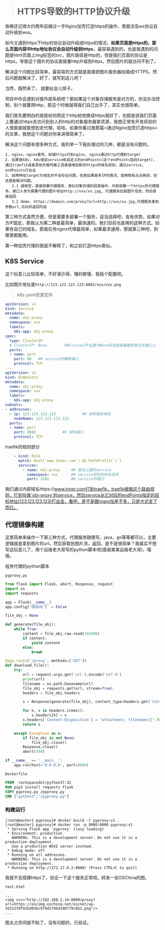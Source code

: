 > # HTTPS导致的HTTP协议升级

依稀还记得大约两年前搞过一手Nginx加壳打造https的操作，里面涉及ws协议自动升级到wss。

如今又遇到https下http的协议自动升级成https的情况，**如果页面是https的，那么页面内容中http地址协议会自动升级到https**，最容易遇到的，也是我遇到的问题是html页面上img标签的src，图片路径是http的，但是我们页面的协议是https，导致这个图片的协议直接重http升级到https，然后图片的就访问不到了。

解决这个问题比较简单，最容易的方式就是直接把图片服务器给搞成HTTPS，然后问题就解决了，好了，就写到这儿吧？

当然，既然来了， 就要扯会儿犊子。

项目中你会遇到对接外部系统吧？那如果这个对象存储服务是对方的，你没办法控制，别个就要用http，那这个时候就得我们自己出手了，其实也很简单。

我们首先要明白的就是如何把这个http给他换成https就好了，也就是说我们页面上要通过https去访问到别人的http的对象服务器拿资源，我想正常有开发经验的人很直接就能想到走代理，哈哈，如果你看过我那篇<通过Nginx加壳打造https>的文章，我想这个问题对你来讲很简单了。

解决这个问题有很多种方式，我列举一下我处理过的几种，都是没有问题的。

```
1. nginx，nginx套壳，前端https打到nginx, nginx通过http代理到target
2. 如果是k8s, k8s增加service和自定义的endPoints(这个endPoints指向target), 通过traefik或者其他负载均衡工具直接增加新的https的域名规则，通过service, endPoints打出去
3. 前两种在target为域名时不会存在问题，但是如果是多IP的情况，就稍微有点点麻烦，但还是能解决问题。
   3.1 通用型，直接部署代理服务，类似对象存储的回源操作，内部部署一个https的代理服务，接口入参为需要代理的图片地址http://xxx/xx.jpg, 代理服务拉取图片信息，然后直接返回
   3.2 demo, https://domain.com/proxy?url=http://xxx/xx.jpg,代理服务拿到参数url,访问并返回内容
```

第三种方式虽然方便，但是需要多部署一个服务，适当选择吧，各有优势，如果对方IP固定，那我认为第二种是最简单，最快速的。我们目前也是用的这种方式。如果有自己的域名，那我任务nginx代理最简单，如果最求通用，那就第三种吧，到哪里都能用。

第一种加壳代理的我就不解释了，和之前打造https类似。

## K8S Service

这个玩意儿比较简单，不好演示得，懂的都懂，我贴个配置吧。

比如图片地址是`http://123.123.123.123:8882/xxx/xxx.png`

> k8s yaml资源文件

```yaml
apiVersion: v1
kind: Service
metadata:
  name: obj-proxy
  namespace: xxx
  labels:
    k8s-app: obj-proxy
spec:
  type: ClusterIP
  # ClusterIP: None        ##ClusterIP设置为None将会直接暴露到宿主机端口上
  ports:
  - name: port
    port: 80   ## service的集群端口
    protocol: TCP
---
apiVersion: v1
kind: Endpoints
metadata:
  name: obj-proxy
  namespace: xxx
  labels:
    k8s-app: obj-proxy
subsets:
- addresses:
  - ip: 123.123.123.123            ## 目标服务地址
    nodeName: 123.123.123.123
  ports:
  - name: port
    port: 8882            ## 目标端口
    protocol: TCP
```

traefik的规则部分

```yaml
    - kind: Rule
      match: Host(`www.inner.com`) && PathPrefix(`/`)
      services:
        - name: obj-proxy     ## 指向上面的service
          namespace: xxx      ## service所在的命名空间
          port: 3102          ## service的端口
```

我们通过内部域名https://www.inner.com打到traefik，traefik根据这个路由规则，打到叫做`obj-proxy`的service，然后service从它对应的endPoints指定的目标地址(123.123.123.123)打出去，看吧，是不是跟nignx加差不多，只是方式变了而已。

## 代理镜像构建

这里简单来操作一下第三种方式，代理服务随便写，java，go等等都可以，主要逻辑就是拿到图片的url，然后获取到图片流，返回，是不是很简单？我属实不想写这玩意儿了，用个运维老大哥写的python脚本吧(感谢某某运维老大哥)，嘻嘻。

程序代理的python脚本

`pyproxy.py`

```python
from flask import Flask, abort, Response, request
import os
import requests

app = Flask(__name__)
app.config["DEBUG"]  = False

file_obj = None

def generate(file_obj):
    while True:
        content = file_obj.raw.read(102400)
        if content:
            yield content
        else:
            break

@app.route('/proxy', methods=['GET'])
def download_file():
    try:
        url = request.args.get('url').encode('utf-8')
        print(url)
        filename = os.path.basename(url)
        file_obj = requests.get(url, stream=True)
        headers = file_obj.headers

        s = Response(generate(file_obj), content_type=headers.get('Content-Type'))

        for k, v in headers.items():
            s.headers[k] = v
        s.headers['Content-Disposition'] = "attachment; filename={}".format(filename)
        return s

    except Exception as e:
        if file_obj is not None:
            file_obj.close()
        Response.close()
        abort(404)

if __name__ == '__main__':
    app.run(host='0.0.0.0', port=8000)
```

`Dockerfile`

```dockerfile
FROM  rackspacedot/python37:32
RUN pip3 install requests flask
COPY pyproxy.py /pyproxy.py
CMD ["python3","/pyproxy.py"]
```

### 构建运行

```shell
[root@master1 pyproxy]# docker build -t pyproxy:v1 .
[root@master1 pyproxy]# docker run -p 8000:8000 pyproxy:v1
 * Serving Flask app 'pyproxy' (lazy loading)
 * Environment: production
   WARNING: This is a development server. Do not use it in a production deployment.
   Use a production WSGI server instead.
 * Debug mode: off
 * Running on all addresses.
   WARNING: This is a development server. Do not use it in a production deployment.
 * Running on http://172.17.0.2:8000/ (Press CTRL+C to quit)

```

我就不去搭建https了，验证一下这个服务正常吧。转发一张OSChina的图。

`test.html`

```
...
<img src="http://192.168.2.14:8000/proxy?url=https://oscimg.oschina.net/oscnet/up-3d152f8f91bd03bc979d17d6d398779c8b1.png"/>
...
```

图太占空间就不贴了，没有问题的，已验证。
